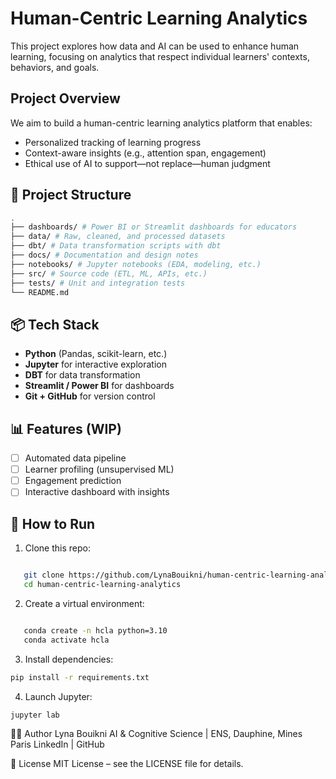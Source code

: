 #   Human-Centric Learning Analytics

This project explores how data and AI can be used to enhance human learning, focusing on analytics that respect individual learners' contexts, behaviors, and goals.

## Project Overview

We aim to build a human-centric learning analytics platform that enables:

-  Personalized tracking of learning progress
-  Context-aware insights (e.g., attention span, engagement)
-  Ethical use of AI to support—not replace—human judgment

## 🧱 Project Structure

```bash
.
├── dashboards/ # Power BI or Streamlit dashboards for educators
├── data/ # Raw, cleaned, and processed datasets
├── dbt/ # Data transformation scripts with dbt
├── docs/ # Documentation and design notes
├── notebooks/ # Jupyter notebooks (EDA, modeling, etc.)
├── src/ # Source code (ETL, ML, APIs, etc.)
├── tests/ # Unit and integration tests
└── README.md
```

## 📦 Tech Stack

- **Python** (Pandas, scikit-learn, etc.)
- **Jupyter** for interactive exploration
- **DBT** for data transformation
- **Streamlit / Power BI** for dashboards
- **Git + GitHub** for version control

## 📊 Features (WIP)

- [ ] Automated data pipeline
- [ ] Learner profiling (unsupervised ML)
- [ ] Engagement prediction
- [ ] Interactive dashboard with insights

## 📁 How to Run

1. Clone this repo:

```bash

   git clone https://github.com/LynaBouikni/human-centric-learning-analytics.git
   cd human-centric-learning-analytics

```
2. Create a virtual environment:
```bash

   conda create -n hcla python=3.10
   conda activate hcla
```

3. Install dependencies:

```bash
pip install -r requirements.txt
```

4. Launch Jupyter:

```bash
jupyter lab
```

🙋‍♀️ Author
Lyna Bouikni
AI & Cognitive Science | ENS, Dauphine, Mines Paris
LinkedIn | GitHub

📜 License
MIT License – see the LICENSE file for details.
